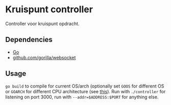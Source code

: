 # Kruispunt controller
Controller voor kruispunt opdracht.

## Dependencies
- [Go](https://golang.org)
- [github.com/gorilla/websocket](https://github.com/gorilla/websocket)

## Usage
`go build` to compile for current OS/arch (optionally set `GOOS` for different OS or `GOARCH` for different CPU architecture (see [this](http://dave.cheney.net/2015/08/22/cross-compilation-with-go-1-5)). Run with `./controller` for listening on port 3000, run with `--addr=$ADDRESS:$PORT` for anything else.